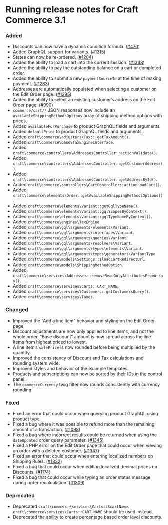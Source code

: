# Running release notes for Craft Commerce 3.1

### Added
- Discounts can now have a dynamic condition formula. ([#470](https://github.com/craftcms/commerce/issues/470))
- Added GraphQL support for variants. ([#1315](https://github.com/craftcms/commerce/issues/1315))
- States can now be re-ordered. ([#1284](https://github.com/craftcms/commerce/issues/1284))
- Added the ability to load a cart into the current session. ([#1348](https://github.com/craftcms/commerce/issues/1348))
- Added the ability to pay the outstanding balance on a cart or completed order.
- Added the ability to submit a new `paymentSourceId` at the time of making payment. ([#1283](https://github.com/craftcms/commerce/issues/1283))
- Addresses are automatically populated when selecting a customer on the Edit Order page. ([#1295](https://github.com/craftcms/commerce/issues/1295))
- Added the ability to select an existing customer’s address on the Edit Order page. ([#990](https://github.com/craftcms/commerce/issues/990))
- `commerce/cart/*` JSON responses now include an `availableShippingMethodsOptions` array of shipping method options with prices.
- Added `availableForPurchase` to product GraphQL fields and arguments.
- Added `defaultPrice` to product GraphQL fields and arguments.
- Added `craft\commerce\adjusters\Tax::_getTaxAmount()`.
- Added `craft\commerce\base\TaxEngineInterface`.
- Added `craft\commerce\controllers\AddressesController::actionValidate()`.
- Added `craft\commerce\controllers\AddressesController::getCustomerAddress()`.
- Added `craft\commerce\controllers\AddressesController::getAddressById()`.
- Added `craft\commerce\controllers\CartController::actionLoadCart()`.
- Added `craft\commerce\elements\Order::getAvailableShippingMethodsOptions()`.
- Added `craft\commerce\elements\Variant::getGqlTypeName()`.
- Added `craft\commerce\elements\Variant::gqlScopesByContext()`.
- Added `craft\commerce\elements\Variant::gqlTypeNameByContext()`.
- Added `craft\commerce\engines\TaxEngine`.
- Added `craft\commerce\gql\arguments\elements\Variant`.
- Added `craft\commerce\gql\arguments\interfaces\Variant`.
- Added `craft\commerce\gql\arguments\queries\Variant`.
- Added `craft\commerce\gql\arguments\resolvers\Variant`.
- Added `craft\commerce\gql\arguments\types\elements\Variant`.
- Added `craft\commerce\gql\arguments\types\generators\VariantType`.
- Added `craft\commerce\models\Settings::$loadCartRedirectUrl`.
- Added `craft\commerce\models\ShippingMethodOption`.
- Added `craft\commerce\services\Addresses::removeReadOnlyAttributesFromArray()`.
- Added `craft\commerce\services\Carts::CART_NAME`.
- Added `craft\commerce\services\Customers::getCustomersQuery()`.
- Added `craft\commerce\services\Taxes`.

### Changed
- Improved the “Add a line item” behavior and styling on the Edit Order page.
- Discount adjustments are now only applied to line items, and not the whole order. “Base discount” amount is now spread across the line items from highest priced to lowest.
- A line item‘s `salePrice` is now rounded before being multiplied by the quantity.
- Improved the consistency of Discount and Tax calculations and rounding system wide.
- Improved styles and behavior of the example templates.
- Products and subscriptions can now be sorted by their IDs in the control panel.
- The `commerceCurrency` twig filter now rounds consistently with currency rounding.

### Fixed
- Fixed an error that could occur when querying product GraphQL using product type. 
- Fixed a bug where it was possible to refund more than the remaining amount of a transaction. ([#1098](https://github.com/craftcms/commerce/issues/1098))
- Fixed a bug where incorrect results could be returned when using the `dateUpdated` order query parameter. ([#1345](https://github.com/craftcms/commerce/issues/1345))
- Fixed a PHP error on the Edit Order page that could occur when viewing an order with a deleted customer. ([#1347](https://github.com/craftcms/commerce/issues/1347))
- Fixed an error that could occur when entering localized numbers on Shipping Rules. ([#1332](https://github.com/craftcms/commerce/issues/1332))
- Fixed a bug that could occur when editing localized decimal prices on Discounts. ([#1174](https://github.com/craftcms/commerce/issues/1174))
- Fixed a bug that could occur while typing an order status message during order recalculation. ([#1309](https://github.com/craftcms/commerce/issues/1309))

### Deprecated
- Deprecated `craft\commerce\services\Carts::$cartName`. `craft\commerce\services\Carts::CART_NAME` should be used instead.
- Deprecated the ability to create percentage based order level discounts.
